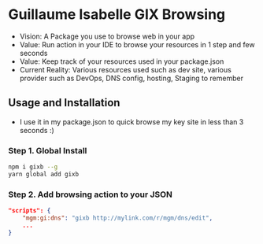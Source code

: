 # Guillaume Isabelle GIX Browsing

* Vision: A Package you use to browse web in your app
* Value: Run action in your IDE to browse your resources in 1 step and few seconds
* Value: Keep track of your resources used in your package.json
* Current Reality: Various resources used such as dev site, various provider such as DevOps, DNS config, hosting, Staging to remember

## Usage and Installation
* I use it in my package.json to quick browse my key site in less than 3 seconds :)

### Step 1. Global Install ###
```sh
npm i gixb --g
yarn global add gixb
```

### Step 2. Add browsing action to your JSON ###

```json
"scripts": {
	"mgm:gi:dns": "gixb http://mylink.com/r/mgm/dns/edit",
	...
}
```
